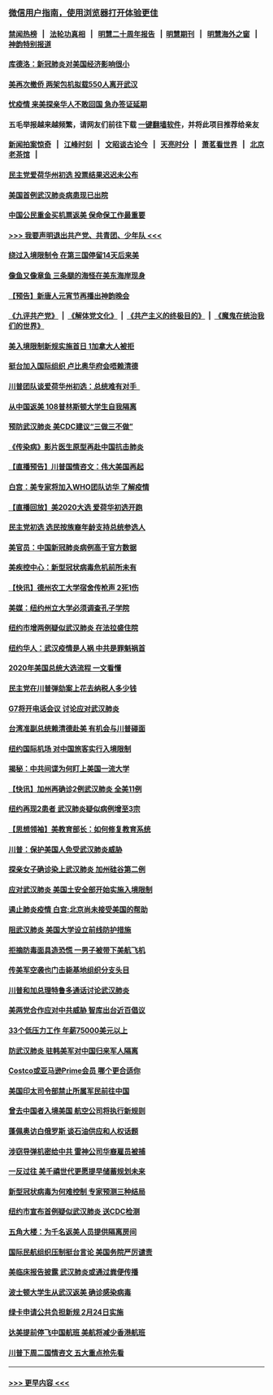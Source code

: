 ### [微信用户指南，使用浏览器打开体验更佳](https://github.com/gfw-breaker/banned-news1/blob/master/indexes/wechat-guide.md?t=0)
#### [禁闻热榜](热点新闻.md?t=0)  &nbsp;&nbsp;|&nbsp;&nbsp; [法轮功真相](https://github.com/gfw-breaker/truth/blob/master/README.md?t=0) &nbsp;&nbsp;|&nbsp;&nbsp; [明慧二十周年报告](https://github.com/gfw-breaker/mh-reports/blob/master/README.md?t=0) &nbsp;&nbsp;|&nbsp;&nbsp;[明慧期刊](https://github.com/gfw-breaker/mh-qikan) &nbsp;&nbsp;|&nbsp;&nbsp; [明慧海外之窗](https://github.com/gfw-breaker/mh-news/blob/master/README.md?t=0) &nbsp;&nbsp;|&nbsp;&nbsp; [神韵特别报道](https://github.com/gfw-breaker/mh-news/blob/master/shenyun.md?t=0)
#### [库德洛：新冠肺炎对美国经济影响很小](../pages/nsc412/n11844418.md?t=02050201) 
#### [美再次撤侨 两架包机拟载550人离开武汉](../pages/nsc412/n11844407.md?t=02050201) 
#### [忧疫情 来美探亲华人不敢回国 急办签证延期](../pages/nsc412/n11843344.md?t=02050201) 
#### 五毛举报越来越频繁，请网友们前往下载 [一键翻墙软件](https://github.com/gfw-breaker/ssr-accounts)，并将此项目推荐给亲友
#### [新闻拍案惊奇](https://github.com/gfw-breaker/banned-news1/blob/master/pages/link4.md) &nbsp;&nbsp;|&nbsp;&nbsp; [江峰时刻](https://github.com/gfw-breaker/banned-news1/blob/master/pages/link4.md) &nbsp;&nbsp;|&nbsp;&nbsp; [文昭谈古论今](https://github.com/gfw-breaker/banned-news1/blob/master/pages/link4.md) &nbsp;&nbsp;|&nbsp;&nbsp; [天亮时分](https://github.com/gfw-breaker/banned-news1/blob/master/pages/link4.md) &nbsp;&nbsp;|&nbsp;&nbsp; [萧茗看世界](https://github.com/gfw-breaker/banned-news1/blob/master/pages/link4.md) &nbsp;&nbsp;|&nbsp;&nbsp; [北京老茶馆](https://github.com/gfw-breaker/banned-news1/blob/master/pages/link4.md) &nbsp;&nbsp;|&nbsp;&nbsp; 
#### [民主党爱荷华州初选 投票结果迟迟未公布](../pages/nsc412/n11844207.md?t=02050201) 
#### [美国首例武汉肺炎病患现已出院](../pages/nsc412/n11842740.md?t=02050201) 
#### [中国公民重金买机票返美 保命保工作最重要](../pages/nsc412/n11843282.md?t=02050201) 
#### [>>> 我要声明退出共产党、共青团、少年队 <<<](https://github.com/begood0513/goodnews/blob/master/quit/letter.md) 
#### [绕过入境限制令  在第三国停留14天后来美](../pages/nsc412/n11843341.md?t=02050201) 
#### [像鱼又像章鱼 三条腿的海怪在美东海岸现身](../pages/nsc412/n11843092.md?t=02050201) 
#### [【预告】新唐人元宵节再播出神韵晚会](../pages/nsc412/n11843192.md?t=02050201) 
#### [《九评共产党》](https://github.com/begood0513/9ping.md/blob/master/README.md) &nbsp;|&nbsp; [《解体党文化》](../../../../jtdwh.md/blob/master/README.md)  &nbsp;|&nbsp; [《共产主义的终极目的》](../../../../gczydzjmd.md/blob/master/README.md) &nbsp;|&nbsp; [《魔鬼在统治我们的世界》](../../../../mgztzwmdsj.md/blob/master/README.md) 
#### [美入境限制新规实施首日 1加拿大人被拒](../pages/nsc412/n11843058.md?t=02050201) 
#### [挺台加入国际组织 卢比奥华府会唔赖清德](../pages/nsc412/n11843023.md?t=02050201) 
#### [川普团队谈爱荷华州初选：总统难有对手  ](../pages/nsc412/n11842867.md?t=02050201) 
#### [从中国返美 108普林斯顿大学生自我隔离](../pages/nsc412/n11842714.md?t=02050201) 
#### [预防武汉肺炎 美CDC建议“三做三不做”](../pages/nsc412/n11842700.md?t=02050201) 
#### [《传染病》影片医生原型再赴中国抗击肺炎](../pages/nsc412/n11842626.md?t=02050201) 
#### [【直播预告】川普国情咨文：伟大美国再起](../pages/nsc412/n11842079.md?t=02050201) 
#### [白宫：美专家将加入WHO团队访华 了解疫情](../pages/nsc412/n11842198.md?t=02050201) 
#### [【直播回放】美2020大选 爱荷华初选开跑](../pages/nsc412/n11841820.md?t=02050201) 
#### [民主党初选 选民按族裔年龄支持总统参选人](../pages/nsc412/n11842239.md?t=02050201) 
#### [美官员：中国新冠肺炎病例高于官方数据](../pages/nsc412/n11842452.md?t=02050201) 
#### [美疾控中心：新型冠状病毒危机前所未有](../pages/nsc412/n11842406.md?t=02050201) 
#### [【快讯】德州农工大学宿舍传枪声 2死1伤](../pages/nsc412/n11842279.md?t=02050201) 
#### [美媒：纽约州立大学必须调查孔子学院](../pages/nsc412/n11840637.md?t=02050201) 
#### [纽约市增两例疑似武汉肺炎 在法拉盛住院](../pages/nsc412/n11840625.md?t=02050201) 
#### [纽约华人：武汉疫情是人祸 中共是罪魁祸首](../pages/nsc412/n11840631.md?t=02050201) 
#### [2020年美国总统大选流程 一文看懂](../pages/nsc412/n11842056.md?t=02050201) 
#### [民主党在川普弹劾案上花去纳税人多少钱](../pages/nsc412/n11841941.md?t=02050201) 
#### [G7将开电话会议 讨论应对武汉肺炎](../pages/nsc412/n11841658.md?t=02050201) 
#### [台湾准副总统赖清德赴美 有机会与川普碰面](../pages/nsc412/n11841332.md?t=02050201) 
#### [纽约国际机场  对中国旅客实行入境限制](../pages/nsc412/n11840619.md?t=02050201) 
#### [揭秘：中共间谍为何盯上美国一流大学](../pages/nsc412/n11840270.md?t=02050201) 
#### [【快讯】加州再确诊2例武汉肺炎 全美11例](../pages/nsc412/n11840339.md?t=02050201) 
#### [纽约再现2患者 武汉肺炎疑似病例增至3宗](../pages/nsc412/n11840010.md?t=02050201) 
#### [【思想领袖】美教育部长：如何修复教育系统](../pages/nsc412/n11690865.md?t=02050201) 
#### [川普：保护美国人免受武汉肺炎威胁](../pages/nsc412/n11839718.md?t=02050201) 
#### [探亲女子确诊染上武汉肺炎 加州硅谷第二例](../pages/nsc412/n11839784.md?t=02050201) 
#### [应对武汉肺炎 美国土安全部开始实施入境限制](../pages/nsc412/n11839729.md?t=02050201) 
#### [遏止肺炎疫情 白宫:北京尚未接受美国的帮助](../pages/nsc412/n11839660.md?t=02050201) 
#### [阻武汉肺炎 美国大学设立前线防护措施](../pages/nsc412/n11839479.md?t=02050201) 
#### [拒摘防毒面具造恐慌 一男子被带下美航飞机](../pages/nsc412/n11839455.md?t=02050201) 
#### [传美军空袭也门击毙基地组织分支头目](../pages/nsc412/n11839210.md?t=02050201) 
#### [川普和加总理特鲁多通话讨论武汉肺炎](../pages/nsc412/n11839128.md?t=02050201) 
#### [美两党合作应对中共威胁 智库出台近百倡议](../pages/nsc412/n11838437.md?t=02050201) 
#### [33个低压力工作 年薪75000美元以上](../pages/nsc412/n11834441.md?t=02050201) 
#### [防武汉肺炎 驻韩美军对中国归来军人隔离](../pages/nsc412/n11838970.md?t=02050201) 
#### [Costco或亚马逊Prime会员 哪个更合适你](../pages/nsc412/n11834459.md?t=02050201) 
#### [美国印太司令部禁止所属军民前往中国](../pages/nsc412/n11838418.md?t=02050201) 
#### [曾去中国者入境美国 航空公司将执行新规则](../pages/nsc412/n11838375.md?t=02050201) 
#### [蓬佩奥访白俄罗斯 谈石油供应和人权话题](../pages/nsc412/n11838242.md?t=02050201) 
#### [涉窃导弹机密给中共 雷神公司华裔雇员被捕](../pages/nsc412/n11838129.md?t=02050201) 
#### [一反过往 美千禧世代更愿提早储蓄规划未来](../pages/nsc412/n11837601.md?t=02050201) 
#### [新型冠状病毒为何难控制 专家预测三种结局](../pages/nsc412/n11838002.md?t=02050201) 
#### [纽约市宣布首例疑似武汉肺炎 送CDC检测](../pages/nsc412/n11837852.md?t=02050201) 
#### [五角大楼：为千名返美人员提供隔离房间](../pages/nsc412/n11837831.md?t=02050201) 
#### [国际民航组织压制挺台言论 美国务院严厉谴责](../pages/nsc412/n11837791.md?t=02050201) 
#### [美临床报告披露 武汉肺炎或通过粪便传播](../pages/nsc412/n11837626.md?t=02050201) 
#### [波士顿大学生从武汉返美 确诊感染病毒](../pages/nsc412/n11837580.md?t=02050201) 
#### [绿卡申请公共负担新规 2月24日实施](../pages/nsc412/n11836634.md?t=02050201) 
#### [达美提前停飞中国航班 美航将减少香港航班](../pages/nsc412/n11837649.md?t=02050201) 
#### [川普下周二国情咨文 五大重点抢先看](../pages/nsc412/n11837512.md?t=02050201) 

----
#### [ >>> 更早内容 <<< ](../indexes/nsc412-earlier.md)
